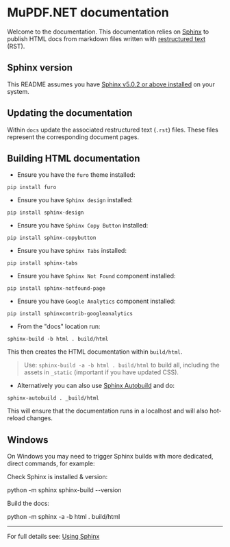 # MuPDF.NET documentation

Welcome to the documentation. This documentation relies on [Sphinx](https://www.sphinx-doc.org/en/master/) to publish HTML docs from markdown files written with [restructured text](https://en.wikipedia.org/wiki/ReStructuredText) (RST).


## Sphinx version

This README assumes you have [Sphinx v5.0.2 or above installed](https://www.sphinx-doc.org/en/master/usage/installation.html) on your system.


## Updating the documentation

Within `docs` update the associated restructured text (`.rst`) files. These files represent the corresponding document pages. 


## Building HTML documentation

- Ensure you have the `furo` theme installed:

`pip install furo`

- Ensure you have `Sphinx design` installed:

`pip install sphinx-design`

- Ensure you have `Sphinx Copy Button` installed:

`pip install sphinx-copybutton`

- Ensure you have `Sphinx Tabs` installed:

`pip install sphinx-tabs`

- Ensure you have `Sphinx Not Found` component installed:

`pip install sphinx-notfound-page`

- Ensure you have `Google Analytics` component installed:

`pip install sphinxcontrib-googleanalytics`

- From the "docs" location run:

`sphinx-build -b html . build/html`

This then creates the HTML documentation within `build/html`. 

> Use: `sphinx-build -a -b html . build/html` to build all, including the assets in `_static` (important if you have updated CSS).


- Alternatively you can also use [Sphinx Autobuild](https://pypi.org/project/sphinx-autobuild/) and do:

`sphinx-autobuild . _build/html`

This will ensure that the documentation runs in a localhost and will also hot-reload changes.

## Windows

On Windows you may need to trigger Sphinx builds with more dedicated, direct commands, for example:

Check Sphinx is installed & version:

python -m sphinx sphinx-build --version

Build the docs:

python -m sphinx -a -b html . build/html


---


For full details see: [Using Sphinx](https://www.sphinx-doc.org/en/master/usage/index.html) 



